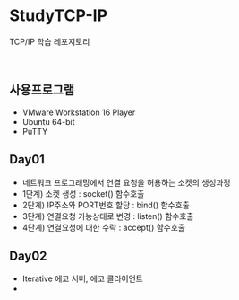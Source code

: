# StudyTCP-IP
TCP/IP 학습 레포지토리

<br>

## 사용프로그램
- VMware Workstation 16 Player
- Ubuntu 64-bit
- PuTTY


## Day01
- 네트워크 프로그래밍에서 연결 요청을 허용하는 소켓의 생성과정
- 1단계) 소켓 생성 : socket() 함수호출
- 2단계) IP주소와 PORT번호 할당 : bind() 함수호출
- 3단계) 연결요청 가능상태로 변경 : listen() 함수호출
- 4단계) 연결요청에 대한 수락 : accept() 함수호출

## Day02
- Iterative 에코 서버, 에코 클라이언트
-
